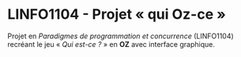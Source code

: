 # LINFO1104 - Projet « qui Oz-ce »

Projet en _Paradigmes de programmation et concurrence_ (LINFO1104) recréant le jeu « _Qui est-ce ?_ » en **OZ** avec interface graphique.
